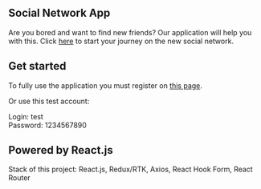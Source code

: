 ## Social Network App

Are you bored and want to find new friends? Our application will help you with this. Click [here]() to start your journey on the new social network.

## Get started

To fully use the application you must register on [this page]().

Or use this test account: 

Login: test </br>
Password: 1234567890

## Powered by React.js

Stack of this project: React.js, Redux/RTK, Axios, React Hook Form, React Router
